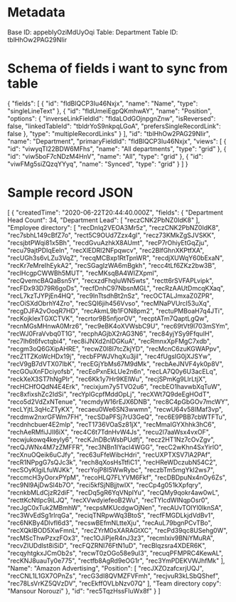 # Metadata
Base ID: appebIyOziMdUyOqi
Table: Department
Table ID: tblHhOw2PAG29NIir

# Schema of fields i want to sync from table
{
  "fields": [
    {
      "id": "fldBlQCP3Iu46Nxjx",
      "name": "Name",
      "type": "singleLineText"
    },
    {
      "id": "fldUmeiEgpQKmhwAY",
      "name": "Position",
      "options": {
        "inverseLinkFieldId": "fldaLOdGOjnpgnZnw",
        "isReversed": false,
        "linkedTableId": "tbldrYoS9nkpqLGoA",
        "prefersSingleRecordLink": false
      },
      "type": "multipleRecordLinks"
    }
  ],
  "id": "tblHhOw2PAG29NIir",
  "name": "Department",
  "primaryFieldId": "fldBlQCP3Iu46Nxjx",
  "views": [
    {
      "id": "viwyqTI22BDW6MFhs",
      "name": "All departments",
      "type": "grid"
    },
    {
      "id": "viw5boF7cNDzM4HnV",
      "name": "All",
      "type": "grid"
    },
    {
      "id": "viwFMg5siZQzqYYyq",
      "name": "Synced",
      "type": "grid"
    }
  ]
}


# Sample record JSON
[
  {
    "createdTime": "2020-06-22T20:44:40.000Z",
    "fields": {
      "Department Head Count": 34,
      "Department Lead": [
        "reczCNK2PbNZ0IdK8"
      ],
      "Employee directory": [
        "recDnlq2VEOA3Mr5z",
        "reczCNK2PbNZ0IdK8",
        "rec7sbhL149cBfZ7o",
        "rect5C9OUd7Zzx4gl",
        "recz73KMkZgSJVSKK",
        "recsjbtPWqi81x5Bh",
        "recdGvuAzhkX8AUmt",
        "recP7rOhiyEtGqZju",
        "recu79ajtPDIqEeln",
        "recXlEDRl2NFpqwcv",
        "rec2BlfGhnXKPtfXA",
        "recUGh3s6vLZu3VqZ",
        "recqMCBxp1RtTpnWR",
        "recdjXUWqY60bExaN",
        "recKr7eMreIhEykA2",
        "recSGagIzWA6mBgkh",
        "recc4tLf6ZKz2bw3B",
        "reclHcgpCWWBh5MUT",
        "recMKsqBA4WIZXpml",
        "recQvemcBAQaBsn5Y",
        "recxzdFhqluWN5wts",
        "rectt6rSVFAPLvipk",
        "recFDx93D79R6goDs",
        "recfDnhC97NbsnMGL",
        "recRzAAUtDmcqKXaq",
        "recL7kzTJYPjEn4HQ",
        "rec9lnTtsdhBt2nSz",
        "recOCTALJmxaZ0ZPR",
        "recOiSXdObrhY4Zro",
        "recSQI6jih456Vvso",
        "recMNaPVUrcI53uXq",
        "recgDJFA2vOoqR7HD",
        "recAkmL9b1FON8pm2",
        "rectuPMBoaH7q4JTi",
        "recKojklexTGXCTVK",
        "recrtor9B5nfjorOV",
        "recptATm7QaptLgQw",
        "recnMGsMHnwA0Mrz6",
        "rec9eBK4oXVWsbC9U",
        "rec69tVt9l703mSYm",
        "recWJ0FraVvbq0T1G",
        "recphAGjbX2rAG3N6",
        "rec84yjYSy9FfquIH",
        "rec7lh6t6fvctqbi4",
        "rec8iJNXd2nIDGKuA",
        "recRmnxXpFMgC7xdb",
        "recgm3oQ6GXipAHRE",
        "recwZ0l8l7tcZkjYD",
        "recMcnC6zuKGWAPpv",
        "recZ1TZKoWcHDx19j",
        "recbFPWJVhqXu3jiI",
        "rec4fUgsIG0jXJSYw",
        "recV9gB7dVTX07IbK",
        "recEGjYbMs67M9dMk",
        "recbAeJNVF4yk0p8V",
        "recGOuXnFDciyofsb",
        "recEoPxnEkLUe2n6n",
        "recLA7Q0y6U3acELq",
        "reckXeX3ST7hNgPIr",
        "rec6Kk1y7Hr9KElWu",
        "recjSPmKg9LlrLtjX",
        "recHCHfOQdN4E4Erk",
        "recixjum7y5TVO2u6",
        "recbEO1havwbXqTuW",
        "rec8xfixshZc2IdSi",
        "recYplGcpfMddOpLj",
        "recXWt7Q9deEgHOdT",
        "reco5d2VdZxNTenue",
        "recmdyW16rEJX6DNB",
        "rec8C4pGbGOv7mcWY",
        "recLYjtL3qHcZTyKX",
        "recaeu0We6SN3wwmn",
        "recwU64v58IMaf3vp",
        "recdmw2nxrGFWm7FH",
        "recSDaPFSj7rU3GeQ",
        "rec6E9PBB7cbWTFTu",
        "recdnhcbuer4E2mlp",
        "recT1736VOaSz81jX",
        "recMmaIGYXhhk3hC6",
        "rechAeRMfiJJlI6iX",
        "rec4C6t7TdnHvW4Js",
        "recu2l7aaWsx4vxOF",
        "recwjukowq4keyIy6",
        "recKJnDBcWsbPUdfj",
        "recz2HT1Nz7cOvZgv",
        "recQJWNx4M7zZMFFR",
        "rec3NBn1lYacl4WGG",
        "recC2wKhn4SxYirlO",
        "recXnuOQeik6uCJfy",
        "rec63uFfeWibcHdri",
        "recUXPTXSV7lA2PAf",
        "recR1NPpgG7sQJc3k",
        "rech8qXosHsTtfiC1",
        "recHReWDczubN54C2",
        "recSOyKIgiLfuWJKk",
        "recrYojP8I5WwRybc",
        "reczbTm5mgYkI2ws7",
        "reccmcH3yOorxPYpM",
        "recoHLQ7FLYVM6Fkf",
        "recDBDpuNx4nOy6Zs",
        "rec9Nl9AjDwSl4b7O",
        "reci5kfSjNBjjtwIX",
        "recCp4g051kXpfqry",
        "recnkbMLdCjzR2diF",
        "recDq5gR6YqVNplYu",
        "recQMy9qokr4aw0wL",
        "recttKcNtIpc9iLJQ",
        "recXVwdyiefeoB2Wu",
        "recTYlcdWINqpOsr0",
        "recJgC0xTuk2MBmhW",
        "recpsMKUcdgwOjNen",
        "recAUvTOIYl0lknSA",
        "rec3WvEdSg1rlrqGa",
        "reciqTNRpwWq3BtoS",
        "recfFMGDLkjdVdBv1",
        "rec6NKBy4DlvfI6d3",
        "recswBEfmNLtteXju",
        "recAuL79bgnPCvTBo",
        "recXQkIBOD5XwFmnL",
        "recZYrM0sXARAGtXC",
        "recPd39qc8USehg0W",
        "recMScThwPzxzFOx3",
        "rec1OJiPjeR4nJ3z3",
        "recmIxiv9BNiYMuRA",
        "recvZIUDdlst8iSiD",
        "recFQZRNI76FtN1uD",
        "recBIqzsra4XDER6K",
        "recqyhtgkxJCmOb2s",
        "recwT0zOGo58e9uI3",
        "recuqPFMPRC4KewAL",
        "recKNJ8uauTy0e775",
        "rectfb8AgRd9eOG1r",
        "rec3YmPDEKVWJhfMk"
      ],
      "Name": "Amazon Advertising",
      "Position": [
        "recJXZOzafcxrjUQJ",
        "recCNL1L1GX7OPnZs",
        "recG3dI8QVMZFVFmh",
        "recjvuR3kLSbQShef",
        "rec78LsVrKZ5QVzDV",
        "recEkffOVLbNzv07Q"
      ],
      "Team directory copy": "Mansour Norouzi"
    },
    "id": "rec5TqzHssFIuWx8f"
  }
]
